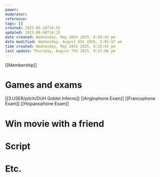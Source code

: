 ```yaml
---
power: 
moderator: 
reference: 
tags: []
created: 2025-05-28T16:55
updated: 2025-08-06T14:15
date created: Wednesday, May 28th 2025, 8:55:43 pm
date modified: Wednesday, August 6th 2025, 2:05:17 am
time created: Wednesday, May 28th 2025, 8:55:43 pm
last update: Thursday, August 7th 2025, 9:27:06 pm
---
```



[[Membership]]

# Games and exams
[[3.USER/pitch/DUH Goblet Inferno]]
[[Anglophone Exam]]
[[Francophone Exam]]
[[Hispanophone Exam]]

# Win movie with a friend
# Script
# Etc.